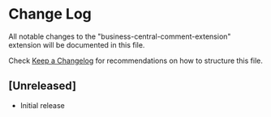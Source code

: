 # Change Log

All notable changes to the "business-central-comment-extension" extension will be documented in this file.

Check [Keep a Changelog](http://keepachangelog.com/) for recommendations on how to structure this file.

## [Unreleased]

- Initial release